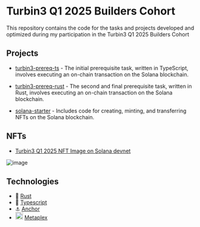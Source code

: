 # Turbin3 Q1 2025 Builders Cohort

This repository contains the code for the tasks and projects developed and optimized during my participation in the Turbin3 Q1 2025 Builders Cohort

## Projects

- [turbin3-prereq-ts](/turbin3-prereq-ts/) - The initial prerequisite task, written in TypeScript, involves executing an on-chain transaction on the Solana blockchain.

- [turbin3-prereq-rust](/turbin3-prereq-rust/) - The second and final prerequisite task, written in Rust, involves executing an on-chain transaction on the Solana blockchain.

- [solana-starter](/solana-starter/) - Includes code for creating, minting, and transferring NFTs on the Solana blockchain.

## NFTs

- [Turbin3 Q1 2025 NFT Image on Solana devnet](https://explorer.solana.com/address/AXHN3ZeSikCLUQTR714ZSLDJ6aCyAhw3bMujVX5cWXEa?cluster=devnet)

![image](https://devnet.irys.xyz/6ArMDQqb1gLLa5TA4icZknijqFaqgu2keXYn8SZncgAS)

## Technologies

- 🦀 [Rust](https://www.rust-lang.org/)
- 🚀 [Typescript](https://www.typescriptlang.org/)
- ⚓️ [Anchor](https://www.anchor-lang.com/)
- <img src="https://avatars.githubusercontent.com/u/84874526?s=200&v=4" alt="metaplex" width="20"/> [Metaplex](https://www.metaplex.com/)
